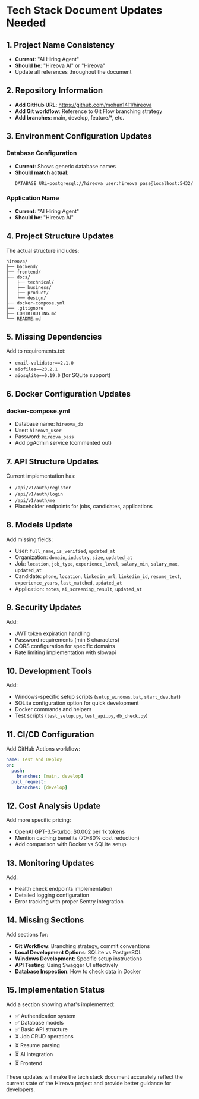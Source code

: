 # Tech Stack Document Updates Needed

## 1. Project Name Consistency
- **Current**: "AI Hiring Agent"
- **Should be**: "Hireova AI" or "Hireova"
- Update all references throughout the document

## 2. Repository Information
- **Add GitHub URL**: https://github.com/mohan1411/hireova
- **Add Git workflow**: Reference to Git Flow branching strategy
- **Add branches**: main, develop, feature/*, etc.

## 3. Environment Configuration Updates

### Database Configuration
- **Current**: Shows generic database names
- **Should match actual**:
  ```
  DATABASE_URL=postgresql://hireova_user:hireova_pass@localhost:5432/hireova_db
  ```

### Application Name
- **Current**: "AI Hiring Agent"
- **Should be**: "Hireova AI"

## 4. Project Structure Updates

The actual structure includes:
```
hireova/
├── backend/
├── frontend/
├── docs/
│   ├── technical/
│   ├── business/
│   ├── product/
│   └── design/
├── docker-compose.yml
├── .gitignore
├── CONTRIBUTING.md
└── README.md
```

## 5. Missing Dependencies

Add to requirements.txt:
- `email-validator==2.1.0`
- `aiofiles==23.2.1`
- `aiosqlite==0.19.0` (for SQLite support)

## 6. Docker Configuration Updates

### docker-compose.yml
- Database name: `hireova_db`
- User: `hireova_user`
- Password: `hireova_pass`
- Add pgAdmin service (commented out)

## 7. API Structure Updates

Current implementation has:
- `/api/v1/auth/register`
- `/api/v1/auth/login`
- `/api/v1/auth/me`
- Placeholder endpoints for jobs, candidates, applications

## 8. Models Update

Add missing fields:
- User: `full_name`, `is_verified`, `updated_at`
- Organization: `domain`, `industry`, `size`, `updated_at`
- Job: `location`, `job_type`, `experience_level`, `salary_min`, `salary_max`, `updated_at`
- Candidate: `phone`, `location`, `linkedin_url`, `linkedin_id`, `resume_text`, `experience_years`, `last_matched`, `updated_at`
- Application: `notes`, `ai_screening_result`, `updated_at`

## 9. Security Updates

Add:
- JWT token expiration handling
- Password requirements (min 8 characters)
- CORS configuration for specific domains
- Rate limiting implementation with slowapi

## 10. Development Tools

Add:
- Windows-specific setup scripts (`setup_windows.bat`, `start_dev.bat`)
- SQLite configuration option for quick development
- Docker commands and helpers
- Test scripts (`test_setup.py`, `test_api.py`, `db_check.py`)

## 11. CI/CD Configuration

Add GitHub Actions workflow:
```yaml
name: Test and Deploy
on:
  push:
    branches: [main, develop]
  pull_request:
    branches: [develop]
```

## 12. Cost Analysis Update

Add more specific pricing:
- OpenAI GPT-3.5-turbo: $0.002 per 1k tokens
- Mention caching benefits (70-80% cost reduction)
- Add comparison with Docker vs SQLite setup

## 13. Monitoring Updates

Add:
- Health check endpoints implementation
- Detailed logging configuration
- Error tracking with proper Sentry integration

## 14. Missing Sections

Add sections for:
- **Git Workflow**: Branching strategy, commit conventions
- **Local Development Options**: SQLite vs PostgreSQL
- **Windows Development**: Specific setup instructions
- **API Testing**: Using Swagger UI effectively
- **Database Inspection**: How to check data in Docker

## 15. Implementation Status

Add a section showing what's implemented:
- ✅ Authentication system
- ✅ Database models
- ✅ Basic API structure
- ⏳ Job CRUD operations
- ⏳ Resume parsing
- ⏳ AI integration
- ⏳ Frontend

These updates will make the tech stack document accurately reflect the current state of the Hireova project and provide better guidance for developers.